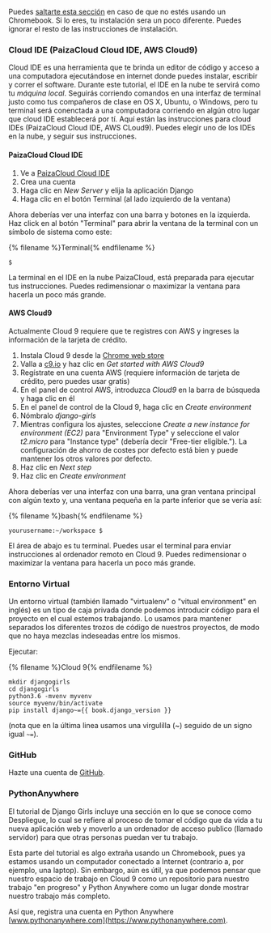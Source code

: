 Puedes [saltarte esta sección](http://tutorial.djangogirls.org/en/installation/#install-python) en caso de que no estés usando un Chromebook. Si lo eres, tu instalación sera un poco diferente. Puedes ignorar el resto de las instrucciones de instalación.

### Cloud IDE (PaizaCloud Cloud IDE, AWS Cloud9)

Cloud IDE es una herramienta que te brinda un editor de código y acceso a una computadora ejecutándose en internet donde puedes instalar, escribir y correr el software. Durante este tutorial, el IDE en la nube te servirá como tu *máquina local*. Seguirás corriendo comandos en una interfaz de terminal justo como tus compañeros de clase en OS X, Ubuntu, o Windows, pero tu terminal será conenctada a una computadora corriendo en algún otro lugar que cloud IDE establecerá por tí. Aquí están las instrucciones para cloud IDEs (PaizaCloud Cloud IDE, AWS CLoud9). Puedes elegir uno de los IDEs en la nube, y seguir sus instrucciones.

#### PaizaCloud Cloud IDE

1. Ve a [PaizaCloud Cloud IDE](https://paiza.cloud/)
2. Crea una cuenta
3. Haga clic en *New Server* y elija la aplicación Django
4. Haga clic en el botón Terminal (al lado izquierdo de la ventana)

Ahora deberías ver una interfaz con una barra y botones en la izquierda. Haz click en al botón "Terminal" para abrir la ventana de la terminal con un símbolo de sistema como este:

{% filename %}Terminal{% endfilename %}

    $
    

La terminal en el IDE en la nube PaizaCloud, está preparada para ejecutar tus instrucciones. Puedes redimensionar o maximizar la ventana para hacerla un poco más grande.

#### AWS Cloud9

Actualmente Cloud 9 requiere que te registres con AWS y ingreses la información de la tarjeta de crédito.

1. Instala Cloud 9 desde la [Chrome web store](https://chrome.google.com/webstore/detail/cloud9/nbdmccoknlfggadpfkmcpnamfnbkmkcp)
2. Valla a [c9.io](https://c9.io) y haz clic en *Get started with AWS Cloud9*
3. Regístrate en una cuenta AWS (requiere información de tarjeta de crédito, pero puedes usar gratis)
4. En el panel de control AWS, introduzca *Cloud9* en la barra de búsqueda y haga clic en él
5. En el panel de control de la Cloud 9, haga clic en *Create environment*
6. Nómbralo *django-girls*
7. Mientras configura los ajustes, seleccione *Create a new instance for environment (EC2)* para "Environment Type" y seleccione el valor *t2.micro* para "Instance type" (debería decir "Free-tier eligible."). La configuración de ahorro de costes por defecto está bien y puede mantener los otros valores por defecto.
8. Haz clic en *Next step*
9. Haz clic en *Create environment*

Ahora deberías ver una interfaz con una barra, una gran ventana principal con algún texto y, una ventana pequeña en la parte inferior que se vería así:

{% filename %}bash{% endfilename %}

    yourusername:~/workspace $
    

El área de abajo es tu terminal. Puedes usar el terminal para enviar instrucciones al ordenador remoto en Cloud 9. Puedes redimensionar o maximizar la ventana para hacerla un poco más grande.

### Entorno Virtual

Un entorno virtual (también llamado "virtualenv" o "vitual environment" en inglés) es un tipo de caja privada donde podemos introducir código para el proyecto en el cual estemos trabajando. Lo usamos para mantener separados los diferentes trozos de código de nuestros proyectos, de modo que no haya mezclas indeseadas entre los mismos.

Ejecutar:

{% filename %}Cloud 9{% endfilename %}

    mkdir djangogirls
    cd djangogirls
    python3.6 -mvenv myvenv
    source myvenv/bin/activate
    pip install django~={{ book.django_version }}
    

(nota que en la última linea usamos una virgulilla (~) seguido de un signo igual `~=`).

### GitHub

Hazte una cuenta de [GitHub](https://github.com).

### PythonAnywhere

El tutorial de Django Girls incluye una sección en lo que se conoce como Despliegue, lo cual se refiere al proceso de tomar el código que da vida a tu nueva aplicación web y moverlo a un ordenador de acceso publico (llamado servidor) para que otras personas puedan ver tu trabajo.

Esta parte del tutorial es algo extraña usando un Chromebook, pues ya estamos usando un computador conectado a Internet (contrario a, por ejemplo, una laptop). Sin embargo, aún es útil, ya que podemos pensar que nuestro espacio de trabajo en Cloud 9 como un repositorio para nuestro trabajo "en progreso" y Python Anywhere como un lugar donde mostrar nuestro trabajo más completo.

Así que, registra una cuenta en Python Anywhere [www.pythonanywhere.com](https://www.pythonanywhere.com).